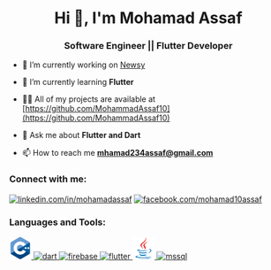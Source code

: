 <h1 align="center">Hi 👋, I'm Mohamad Assaf</h1>
<h3 align="center">Software Engineer || Flutter Developer</h3>

- 🔭 I’m currently working on [Newsy](https://github.com/MohammadAssaf10/Newsy.git)

- 🌱 I’m currently learning **Flutter**

- 👨‍💻 All of my projects are available at [https://github.com/MohammadAssaf10](https://github.com/MohammadAssaf10)

- 💬 Ask me about **Flutter and Dart**

- 📫 How to reach me **mhamad234assaf@gmail.com**

<h3 align="left">Connect with me:</h3>
<p align="left">
<a href="https://linkedin.com/in/linkedin.com/in/mohamadassaf" target="blank"><img align="center" src="https://raw.githubusercontent.com/rahuldkjain/github-profile-readme-generator/master/src/images/icons/Social/linked-in-alt.svg" alt="linkedin.com/in/mohamadassaf" height="30" width="40" /></a>
<a href="https://fb.com/facebook.com/mohamad10assaf" target="blank"><img align="center" src="https://raw.githubusercontent.com/rahuldkjain/github-profile-readme-generator/master/src/images/icons/Social/facebook.svg" alt="facebook.com/mohamad10assaf" height="30" width="40" /></a>
</p>

<h3 align="left">Languages and Tools:</h3>
<p align="left"> <a href="https://www.w3schools.com/cpp/" target="_blank" rel="noreferrer"> <img src="https://raw.githubusercontent.com/devicons/devicon/master/icons/cplusplus/cplusplus-original.svg" alt="cplusplus" width="40" height="40"/> </a> <a href="https://dart.dev" target="_blank" rel="noreferrer"> <img src="https://www.vectorlogo.zone/logos/dartlang/dartlang-icon.svg" alt="dart" width="40" height="40"/> </a> <a href="https://firebase.google.com/" target="_blank" rel="noreferrer"> <img src="https://www.vectorlogo.zone/logos/firebase/firebase-icon.svg" alt="firebase" width="40" height="40"/> </a> <a href="https://flutter.dev" target="_blank" rel="noreferrer"> <img src="https://www.vectorlogo.zone/logos/flutterio/flutterio-icon.svg" alt="flutter" width="40" height="40"/> </a> <a href="https://www.java.com" target="_blank" rel="noreferrer"> <img src="https://raw.githubusercontent.com/devicons/devicon/master/icons/java/java-original.svg" alt="java" width="40" height="40"/> </a> <a href="https://www.microsoft.com/en-us/sql-server" target="_blank" rel="noreferrer"> <img src="https://www.svgrepo.com/show/303229/microsoft-sql-server-logo.svg" alt="mssql" width="40" height="40"/> </a> </p>

